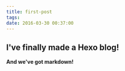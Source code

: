 ```yaml
---
title: first-post
tags:
date: 2016-03-30 00:37:00
---
```


## I've finally made a Hexo blog! 

**And we've got markdown!**